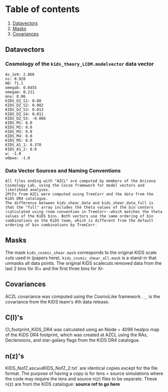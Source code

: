 # Table of contents
1. [Datavectors](#theory_data_vector)
2. [Masks](#masks)
3. [Covariances](#covariance)

## Datavectors <a name="theory_data_vector"></a>

### Cosmology of the `kids_theory_LCDM.modelvector` data vector <a name="theory_data_vector"></a>
    As_1e9: 2.866
    ns: 0.928
    H0: 71.1
    omegab: 0.0455
    omegam: 0.211
    mnu: 0.06
    KIDS_DZ_S1: 0.00
    KIDS_DZ_S2: 0.002
    KIDS_DZ_S3: 0.013
    KIDS_DZ_S4: 0.011
    KIDS_DZ_S5: -0.006
    KIDS_M1: 0.0
    KIDS_M2: 0.0
    KIDS_M3: 0.0
    KIDS_M4: 0.0
    KIDS_M5: 0.0
    KIDS_A1_1: 0.370
    KIDS_A1_2: 0.0
    w: -1.0
    w0pwa: -1.0

### Data Vector Sources and Naming Conventions
   
    All files ending with "AZCL" are computed by members of the Arizona Cosmology Lab, using the Cocoa framework for model vectors and likelihood analyses.
    2PCFs from AZCL were computed using TreeCorr and the data from the KiDS DR4 catalogue.
    The difference between kids_shear_data and kids_shear_data_full is that the "full" array includes the theta values of the bin centers (calculated using rnom convention in TreeCorr--which matches the theta values of the KiDS bins. Both vectors use the same ordering of bin combinations as the KiDS team, which is different from the default ordering of bin combinations by TreeCorr.
    
## Masks <a name="masks"></a>

  The mask `kids_cosmic_shear.mask` corresponds to the original KiDS scale cuts used in (papers here). `kids_cosmic_shear_all.mask` is a stand-in that unmasks all data points.
  The original KiDS scalecuts removed data from the last 2 bins for Xi+ and the first three bins for Xi- 

## Covariances <a name="covariance"></a>

  ACZL covariance was computed using the CosmoLike framework.
  `__` is the covariance from the KiDS team's 4th data release.

## C(l)'s

  Cl_footprint_KiDS_DR4 was calculated using an Nside = 4096 healpix map of the KiDS DR4 footprint, which was created at AZCL using the RAs, Declensions, and star-galaxy flags from the KiDS DR4 catalogue. 

## n(z)'s

  KIDS_NofZ.asc` and `KIDS_NofZ_2.txt` are identical copies except for the file format. The purpose of having a copy is for lens = source simulations where the code may require the lens and source n(z) files to be separate. These n(z) are from the KiDS catalogue: __source ref to go here__
